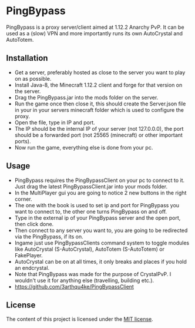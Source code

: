 # PingBypass

PingBypass is a proxy server/client aimed at 1.12.2 Anarchy PvP. It can be used as a (slow) VPN and more importantly runs its own AutoCrystal and AutoTotem.

## Installation
- Get a server, preferably hosted as close to the server you want to play on as possible.
- Install Java-8, the Minecraft 1.12.2 client and forge for that version on the server.
- Drag the PingBypass.jar into the mods folder on the server.
- Run the game once then close it, this should create the Server.json file in your in your servers minecraft folder which is used to configure the proxy.
- Open the file, type in IP and port.
- The IP should be the internal IP of your server (not 127.0.0.0), the port should be a forwarded port (not 25565 (minecraft) or other important ports).
- Now run the game, everything else is done from your pc.

## Usage
- PingBypass requires the PingBypassClient on your pc to connect to it. Just drag the latest PingBypassClient.jar into your mods folder.
- In the MultiPlayer gui you are going to notice 2 new buttons in the right corner.
- The one with the book is used to set ip and port for PingBypass you want to connect to, the other one turns PingBypass on and off.
- Type in the external ip of your PingBypass server and the open port, then click done.
- Then connect to any server you want to, you are going to be redirected via the PingBypass, if its on.
- Ingame just use PingBypassClients command system to toggle modules like AutoCrystal (S-AutoCrystal), AutoTotem (S-AutoTotem) or FakePlayer.
- AutoCrystal can be on at all times, it only breaks and places if you hold an endcrystal.
- Note that PingBypass was made for the purpose of CrystalPvP. I wouldn't use it for anything else (travelling, building etc.).
- https://github.com/3arthqu4ke/PingBypassClient

## License 
The content of this project is licensed under the [MIT license](LICENSE).
